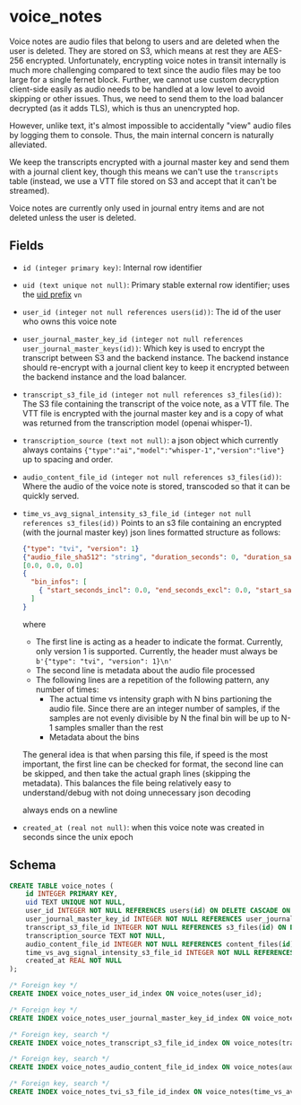 # voice_notes

Voice notes are audio files that belong to users and are deleted when the user
is deleted. They are stored on S3, which means at rest they are AES-256
encrypted. Unfortunately, encrypting voice notes in transit internally is much
more challenging compared to text since the audio files may be too large for a
single fernet block. Further, we cannot use custom decryption client-side easily
as audio needs to be handled at a low level to avoid skipping or other issues.
Thus, we need to send them to the load balancer decrypted (as it adds TLS),
which is thus an unencrypted hop.

However, unlike text, it's almost impossible to accidentally "view" audio files
by logging them to console. Thus, the main internal concern is naturally alleviated.

We keep the transcripts encrypted with a journal master key and send them with a
journal client key, though this means we can't use the `transcripts` table (instead,
we use a VTT file stored on S3 and accept that it can't be streamed).

Voice notes are currently only used in journal entry items and are not deleted unless
the user is deleted.

## Fields

- `id (integer primary key)`: Internal row identifier
- `uid (text unique not null)`: Primary stable external row identifier; uses the
  [uid prefix](../uid_prefixes.md) `vn`
- `user_id (integer not null references users(id))`: The id of the user who owns
  this voice note
- `user_journal_master_key_id (integer not null references user_journal_master_keys(id))`:
  Which key is used to encrypt the transcript between S3 and the backend instance.
  The backend instance should re-encrypt with a journal client key to keep it encrypted
  between the backend instance and the load balancer.
- `transcript_s3_file_id (integer not null references s3_files(id))`: The S3 file
  containing the transcript of the voice note, as a VTT file. The VTT file is
  encrypted with the journal master key and is a copy of what was returned from
  the transcription model (openai whisper-1).
- `transcription_source (text not null)`: a json object which currently always
  contains `{"type":"ai","model":"whisper-1","version":"live"}` up to spacing and
  order.
- `audio_content_file_id (integer not null references s3_files(id))`: Where the
  audio of the voice note is stored, transcoded so that it can be quickly served.
- `time_vs_avg_signal_intensity_s3_file_id (integer not null references s3_files(id))`
  Points to an s3 file containing an encrypted (with the journal master key)
  json lines formatted structure as follows:

  ```json
  {"type": "tvi", "version": 1}
  {"audio_file_sha512": "string", "duration_seconds": 0, "duration_samples": 0, "computed_at": 0.0}
  [0.0, 0.0, 0.0]
  {
    "bin_infos": [
      { "start_seconds_incl": 0.0, "end_seconds_excl": 0.0, "start_sample_incl": 0, "end_sample_excl": 0 }
    ]
  }
  ```

  where

  - The first line is acting as a header to indicate the format. Currently, only
    version 1 is supported. Currently, the header must always be
    `b'{"type": "tvi", "version": 1}\n'`
  - The second line is metadata about the audio file processed
  - The following lines are a repetition of the following pattern, any number of times:
    - The actual time vs intensity graph with N bins partioning the audio file.
      Since there are an integer number of samples, if the samples
      are not evenly divisible by N the final bin will be up to N-1 samples smaller
      than the rest
    - Metadata about the bins

  The general idea is that when parsing this file, if speed is the most important, the
  first line can be checked for format, the second line can be skipped, and then take
  the actual graph lines (skipping the metadata). This balances the file being relatively
  easy to understand/debug with not doing unnecessary json decoding

  always ends on a newline

- `created_at (real not null)`: when this voice note was created in seconds since
  the unix epoch

## Schema

```sql
CREATE TABLE voice_notes (
    id INTEGER PRIMARY KEY,
    uid TEXT UNIQUE NOT NULL,
    user_id INTEGER NOT NULL REFERENCES users(id) ON DELETE CASCADE ON UPDATE RESTRICT,
    user_journal_master_key_id INTEGER NOT NULL REFERENCES user_journal_master_keys(id) ON DELETE CASCADE ON UPDATE RESTRICT,
    transcript_s3_file_id INTEGER NOT NULL REFERENCES s3_files(id) ON DELETE CASCADE ON UPDATE RESTRICT,
    transcription_source TEXT NOT NULL,
    audio_content_file_id INTEGER NOT NULL REFERENCES content_files(id) ON DELETE CASCADE ON UPDATE RESTRICT,
    time_vs_avg_signal_intensity_s3_file_id INTEGER NOT NULL REFERENCES s3_files(id) ON DELETE CASCADE ON UPDATE RESTRICT,
    created_at REAL NOT NULL
);

/* Foreign key */
CREATE INDEX voice_notes_user_id_index ON voice_notes(user_id);

/* Foreign key */
CREATE INDEX voice_notes_user_journal_master_key_id_index ON voice_notes(user_journal_master_key_id);

/* Foreign key, search */
CREATE INDEX voice_notes_transcript_s3_file_id_index ON voice_notes(transcript_s3_file_id);

/* Foreign key, search */
CREATE INDEX voice_notes_audio_content_file_id_index ON voice_notes(audio_content_file_id);

/* Foreign key, search */
CREATE INDEX voice_notes_tvi_s3_file_id_index ON voice_notes(time_vs_avg_signal_intensity_s3_file_id);

```
